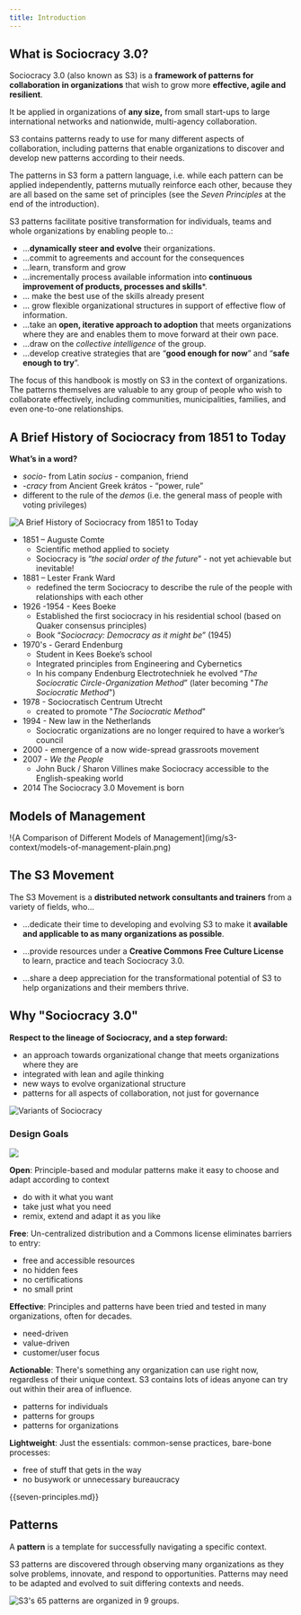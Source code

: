 ```yaml
---
title: Introduction
---
```


## What is Sociocracy 3.0?

Sociocracy 3.0 (also known as S3) is a **framework of patterns for collaboration in organizations** that wish to grow more **effective, agile and resilient**.

It be applied in organizations of **any size,** from small start-ups to large international networks and nationwide, multi-agency collaboration.

S3 contains patterns ready to use for many different aspects of collaboration, including patterns that enable organizations to discover and develop new patterns according to their needs. 

The patterns in S3 form a pattern language, i.e. while each pattern can be applied independently, patterns mutually reinforce each other, because they are all based on the same set of principles (see the *Seven Principles* at the end of the introduction). 

S3 patterns facilitate positive transformation for individuals, teams and whole organizations by enabling people to..:

* ...**dynamically steer and evolve** their organizations.
* ...commit to agreements and account for the consequences
* ...learn, transform and grow
* ...incrementally process available information into **continuous improvement of products, processes and skills***.
* ... make the best use of the skills already present
* ... grow flexible organizational structures in support of effective flow of information.
* ...take an **open, iterative approach to adoption** that meets organizations where they are and enables them to move forward at their own pace. 
* ...draw on the *collective intelligence* of the group.
* ...develop creative strategies that are “**good enough for now**” and “**safe enough to try**”.

The focus of this handbook is  mostly on S3 in the context of organizations. The patterns themselves are valuable to any group of people who wish to collaborate effectively, including communities, municipalities, families, and even one-to-one relationships.


## A Brief History of Sociocracy  from 1851 to Today ##

**What’s in a word?**

* *socio-* from Latin *socius* - companion, friend
* *-cracy*  from Ancient Greek krátos - “power, rule”
* different to the rule of the *demos* (i.e. the general mass of people with voting privileges)

![A Brief History of Sociocracy  from 1851 to Today](img/general/history.png)

* 1851 – Auguste Comte
    * Scientific method applied to society
    * Sociocracy is “*the social order of the future*” - not yet achievable but inevitable!
* 1881 – Lester Frank Ward
    * redefined the term Sociocracy to describe the rule of the people with relationships with each other 
* 1926 -1954 - Kees Boeke
    * Established the first sociocracy in his residential school (based on Quaker consensus principles)
    * Book “*Sociocracy: Democracy as it might be*” (1945)
* 1970's - Gerard Endenburg
    * Student in Kees Boeke’s school
    * Integrated principles from Engineering and Cybernetics
    * In his company Endenburg Electrotechniek he evolved “*The Sociocratic Circle-Organization Method*” (later becoming "*The Sociocratic Method*")
* 1978 - Sociocratisch Centrum Utrecht
    * created to promote "*The Sociocratic Method*"
* 1994 -  New law in the Netherlands
    * Sociocratic organizations are no longer required to have a worker’s council
* 2000 - emergence of a now wide-spread grassroots movement 
* 2007 - *We the People*
    * John Buck / Sharon Villines make Sociocracy accessible to the English-speaking world
* 2014 The Sociocracy 3.0 Movement is born

## Models of Management

!{A Comparison of Different Models of Management](img/s3-context/models-of-management-plain.png)

## The S3 Movement ##

The S3 Movement is a **distributed network consultants and trainers** from a variety of fields, who...

* ...dedicate their time to developing and evolving S3 to make it **available and applicable to as many organizations as possible**.

* ...provide resources under a **Creative Commons Free Culture License** to learn, practice and teach Sociocracy 3.0.

* ...share a deep appreciation for the transformational potential of S3 to help organizations and their members thrive. 


## Why "Sociocracy 3.0" ##

**Respect to the lineage of Sociocracy, and a step forward:**

* an approach towards organizational change that meets organizations where they are
* integrated with lean and agile thinking
* new ways to evolve organizational structure
* patterns for all aspects of collaboration, not just for governance


![Variants of Sociocracy](img/s3-context/sociocracy-variants.png)


### Design Goals ###

![](img/general/design-goals.png)

**Open**: Principle-based and modular patterns make it easy to choose and adapt according to context

* do with it what you want
* take just what you need
* remix, extend and adapt it as you like

**Free**: Un-centralized distribution and a Commons license eliminates barriers to entry:

* free and accessible resources
* no hidden fees
* no  certifications 
* no small print

**Effective**: Principles and patterns have been tried and tested in many organizations, often for decades.

* need-driven
* value-driven
* customer/user  focus
	
**Actionable**: There's something any organization can use right now, regardless of their unique context. S3 contains lots of ideas anyone can try out within their area of influence.

* patterns for individuals
* patterns for groups
* patterns for organizations

**Lightweight**: Just the essentials: common-sense practices, bare-bone processes:

* free of stuff that gets in the way
* no busywork or unnecessary bureaucracy

{{seven-principles.md}}


## Patterns ##

A **pattern** is a template for successfully navigating a specific context. 

S3 patterns are discovered through observing many organizations as they solve problems, innovate, and respond to opportunities. Patterns may need to be adapted and evolved to suit differing contexts and needs.

![S3's 65 patterns are organized in 9 groups. ](img/pattern-groups/all.png)


